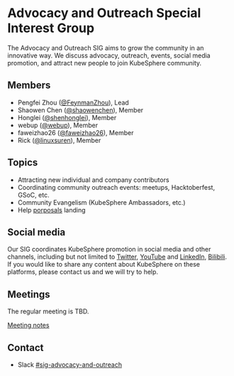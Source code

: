 # Advocacy and Outreach Special Interest Group

The Advocacy and Outreach SIG aims to grow the community in an innovative way. 
We discuss advocacy, outreach, events, social media promotion, 
and attract new people to join KubeSphere community.

## Members

- Pengfei Zhou ([@FeynmanZhou](https://github.com/FeynmanZhou)), Lead
- Shaowen Chen ([@shaowenchen](https://github.com/shaowenchen)), Member
- Honglei ([@shenhonglei](https://github.com/shenhonglei/)), Member
- webup ([@webup](https://github.com/webup/)), Member
- faweizhao26 ([@faweizhao26](https://github.com/faweizhao26/)), Member
- Rick ([@linuxsuren](https://github.com/linuxSuRen/)), Member

## Topics

* Attracting new individual and company contributors
* Coordinating community outreach events: meetups, Hacktoberfest, GSoC, etc.
* Community Evangelism (KubeSphere Ambassadors, etc.)
* Help [porposals](https://github.com/search?q=user%3Akubesphere+label%3A%22kind%2Fproposal%22+state%3Aopen&type=Issues&ref=advsearch&l=&l=) landing

## Social media

Our SIG coordinates KubeSphere promotion in social media and other channels, 
including but not limited to [Twitter](https://twitter.com/KubeSphere), [YouTube](https://www.youtube.com/channel/UCyTdUQUYjf7XLjxECx63Hpw) and 
[LinkedIn](https://www.linkedin.com/company/kubesphere/), [Bilibili](https://space.bilibili.com/438908638/). If you would like to share any 
content about KubeSphere on these platforms, please contact us and we will try to help.

## Meetings

The regular meeting is TBD.

[Meeting notes](https://docs.google.com/document/d/1amXxLZFkR_4yQU89EZlO_P0fgUVyhXoLmNqvlA55QEg/edit)

## Contact

- Slack [#sig-advocacy-and-outreach](https://kubesphere.slack.com/messages/sig-advocacy-and-outreach)
